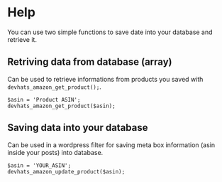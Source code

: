 # Help

You can use two simple functions to save date into your database and retrieve it.

## Retriving data from database (array)
Can be used to retrieve informations from products you saved with `devhats_amazon_get_product();`.

```
$asin = 'Product ASIN';
devhats_amazon_get_product($asin);
```

## Saving data into your database
Can be used in a wordpress filter for saving meta box information (asin inside your posts) into database.

```
$asin = 'YOUR_ASIN';
devhats_amazon_update_product($asin);
```
